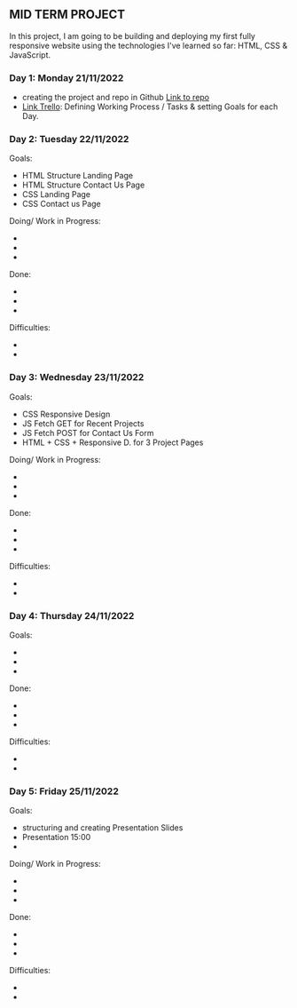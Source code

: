 ## **MID TERM PROJECT**

In this project, I am going to be building and deploying my first fully responsive website using the technologies I've learned so far: HTML, CSS & JavaScript.

### **Day 1: Monday 21/11/2022**

- creating the project and repo in Github [Link to repo](https://github.com/RaphaelaPrammer/Ironhack-Mid-Term-Project)
- [Link Trello](https://trello.com/invite/b/PZeaRVi5/ATTI27af32fcf6f75621071ad0ca78ac3bd14647BD19/mid-term-project): Defining Working Process / Tasks & setting Goals for each Day.

### **Day 2: Tuesday 22/11/2022**

Goals:

- HTML Structure Landing Page
- HTML Structure Contact Us Page
- CSS Landing Page
- CSS Contact us Page

Doing/ Work in Progress:

-
-
-

Done:

-
-
-

Difficulties:

-
-

### **Day 3: Wednesday 23/11/2022**

Goals:

- CSS Responsive Design
- JS Fetch GET for Recent Projects
- JS Fetch POST for Contact Us Form
- HTML + CSS + Responsive D. for 3 Project Pages

Doing/ Work in Progress:

-
-
-

Done:

-
-
-

Difficulties:

-
-

### **Day 4: Thursday 24/11/2022**

Goals:

-
-
-

Done:

-
-
-

Difficulties:

-
-

### **Day 5: Friday 25/11/2022**

Goals:

- structuring and creating Presentation Slides
- Presentation 15:00
-

Doing/ Work in Progress:

-
-
-

Done:

-
-
-

Difficulties:

-
-
